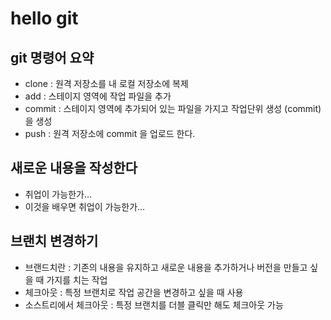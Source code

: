 # hello git

## git 명령어 요약

- clone : 원격 저장소를 내 로컬 저장소에 복제
- add : 스테이지 영역에 작업 파일을 추가
- commit : 스테이지 영역에 추가되어 있는 파일을 가지고 작업단위 생성
(commit)을 생성
- push : 원격 저장소에 commit 을 업로드 한다.

## 새로운 내용을 작성한다
- 취업이 가능한가...
- 이것을 배우면 취업이 가능한가...

## 브랜치 변경하기
- 브랜드치란 : 기존의 내용을 유지하고 새로운 내용을 추가하거나 버전을 만들고 싶을 때 가지를 치는 작업
- 체크아웃 : 특정 브랜치로 작업 공간을 변경하고 싶을 때 사용
- 소스트리에서 체크아웃 : 특정 브랜치를 더블 클릭만 해도 체크아웃 가능
